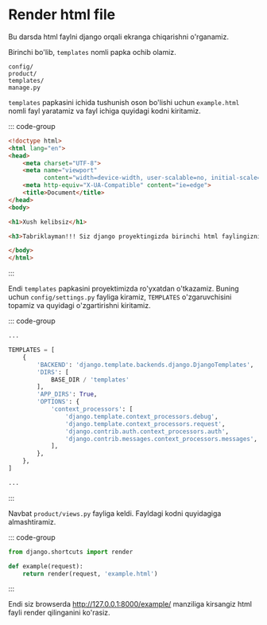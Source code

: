 # Render html file

Bu darsda html faylni django orqali ekranga chiqarishni o'rganamiz.

Birinchi bo'lib, `templates` nomli papka ochib olamiz.

```text {3}
config/
product/
templates/
manage.py
```

`templates` papkasini ichida tushunish oson bo'lishi uchun `example.html` nomli fayl yaratamiz va fayl ichiga quyidagi
kodni kiritamiz.

::: code-group

```html [templates/example.html]
<!doctype html>
<html lang="en">
<head>
    <meta charset="UTF-8">
    <meta name="viewport"
          content="width=device-width, user-scalable=no, initial-scale=1.0, maximum-scale=1.0, minimum-scale=1.0">
    <meta http-equiv="X-UA-Compatible" content="ie=edge">
    <title>Document</title>
</head>
<body>

<h1>Xush kelibsiz</h1>

<h3>Tabriklayman!!! Siz django proyektingizda birinchi html faylingizni render qildingiz.</h3>

</body>
</html>
```

:::

Endi `templates` papkasini proyektimizda ro'yxatdan o'tkazamiz. Buning uchun `config/settings.py` fayliga kiramiz,
`TEMPLATES` o'zgaruvchisini topamiz va quyidagi o'zgartirishni kiritamiz.

::: code-group

```python {6-8} [config/settings.py]
...

TEMPLATES = [
    {
        'BACKEND': 'django.template.backends.django.DjangoTemplates',
        'DIRS': [
            BASE_DIR / 'templates'
        ],
        'APP_DIRS': True,
        'OPTIONS': {
            'context_processors': [
                'django.template.context_processors.debug',
                'django.template.context_processors.request',
                'django.contrib.auth.context_processors.auth',
                'django.contrib.messages.context_processors.messages',
            ],
        },
    },
]

...
```

:::

Navbat `product/views.py` fayliga keldi. Fayldagi kodni quyidagiga almashtiramiz.

::: code-group

```python [product/views.py]
from django.shortcuts import render

def example(request):
    return render(request, 'example.html')
```

:::

Endi siz browserda http://127.0.0.1:8000/example/ manziliga kirsangiz html fayli render qilinganini ko'rasiz.
